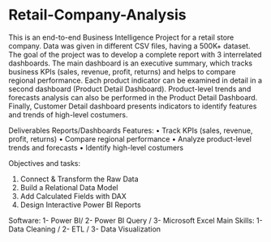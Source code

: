 # Retail-Company-Analysis
This is an end-to-end Business Intelligence Project for a retail store company. Data was given in different CSV files, having a 500K+ dataset. The goal of the project was to develop a complete report with 3 interrelated dashboards. The main dashboard is an executive summary, which tracks business KPIs (sales, revenue, profit, returns) and helps to compare regional performance. Each product indicator can be examined in detail in a second dashboard (Product Detail Dashboard). Product-level trends and forecasts analysis can also be performed in the Product Detail Dashboard. Finally, Customer Detail dashboard presents indicators to identify features and trends of high-level costumers.

Deliverables Reports/Dashboards Features:
•	Track KPIs (sales, revenue, profit, returns)
•	Compare regional performance
•	Analyze product-level trends and forecasts
•	Identify high-level costumers

Objectives and tasks:
1.	Connect & Transform the Raw Data
2.	Build a Relational Data Model
3.	Add Calculated Fields with DAX
4.	Design Interactive Power BI Reports

Software: 1- Power BI/ 2- Power BI Query / 3- Microsoft Excel
Main Skills: 1- Data Cleaning / 2- ETL / 3- Data Visualization
